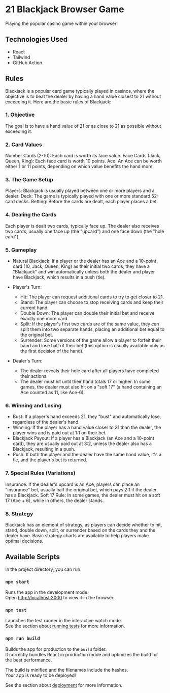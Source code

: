 # 21 Blackjack Browser Game

Playing the popular casino game within your browser!

## Technologies Used

- React
- Tailwind
- GitHub Action

## Rules

Blackjack is a popular card game typically played in casinos, where the objective is to beat the dealer by having a hand value closest to 21 without exceeding it. Here are the basic rules of Blackjack:

### 1. Objective

The goal is to have a hand value of 21 or as close to 21 as possible without exceeding it.

### 2. Card Values

Number Cards (2-10): Each card is worth its face value.
Face Cards (Jack, Queen, King): Each face card is worth 10 points.
Ace: An Ace can be worth either 1 or 11 points, depending on which value benefits the hand more.

### 3. The Game Setup

Players: Blackjack is usually played between one or more players and a dealer.
Deck: The game is typically played with one or more standard 52-card decks.
Betting: Before the cards are dealt, each player places a bet.

### 4. Dealing the Cards

Each player is dealt two cards, typically face up.
The dealer also receives two cards, usually one face up (the "upcard") and one face down (the "hole card").

### 5. Gameplay

- Natural Blackjack: If a player or the dealer has an Ace and a 10-point card (10, Jack, Queen, King) as their initial two cards, they have a "Blackjack" and win automatically unless both the dealer and player have Blackjack, which results in a push (tie).

- Player's Turn:
  - Hit: The player can request additional cards to try to get closer to 21.
  - Stand: The player can choose to stop receiving cards and keep their current hand.
  - Double Down: The player can double their initial bet and receive exactly one more card.
  - Split: If the player's first two cards are of the same value, they can split them into two separate hands, placing an additional bet equal to the original bet.
  - Surrender: Some versions of the game allow a player to forfeit their hand and lose half of their bet (this option is usually available only as the first decision of the hand).

- Dealer's Turn:
  - The dealer reveals their hole card after all players have completed their actions.
  - The dealer must hit until their hand totals 17 or higher. In some games, the dealer must also hit on a "soft 17" (a hand containing an Ace counted as 11, like Ace-6).

### 6. Winning and Losing

- Bust: If a player's hand exceeds 21, they "bust" and automatically lose, regardless of the dealer's hand.
- Winning: If the player has a hand value closer to 21 than the dealer, the player wins and is paid out at 1:1 on their bet.
- Blackjack Payout: If a player has a Blackjack (an Ace and a 10-point card), they are usually paid out at 3:2, unless the dealer also has a Blackjack, resulting in a push.
- Push: If both the player and the dealer have the same hand value, it's a tie, and the player's bet is returned.

### 7. Special Rules (Variations)

Insurance: If the dealer's upcard is an Ace, players can place an "insurance" bet, usually half the original bet, which pays 2:1 if the dealer has a Blackjack.
Soft 17 Rule: In some games, the dealer must hit on a soft 17 (Ace + 6), while in others, the dealer stands.

### 8. Strategy

Blackjack has an element of strategy, as players can decide whether to hit, stand, double down, split, or surrender based on the cards they and the dealer have. Basic strategy charts are available to help players make optimal decisions.

## Available Scripts

In the project directory, you can run:

### `npm start`

Runs the app in the development mode.\
Open [http://localhost:3000](http://localhost:3000) to view it in the browser.

### `npm test`

Launches the test runner in the interactive watch mode.\
See the section about [running tests](https://facebook.github.io/create-react-app/docs/running-tests) for more information.

### `npm run build`

Builds the app for production to the `build` folder.\
It correctly bundles React in production mode and optimizes the build for the best performance.

The build is minified and the filenames include the hashes.\
Your app is ready to be deployed!

See the section about [deployment](https://facebook.github.io/create-react-app/docs/deployment) for more information.

